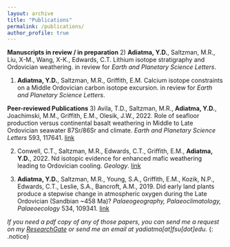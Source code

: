 ```yaml
---
layout: archive
title: "Publications"
permalink: /publications/
author_profile: true
---
```

**Manuscripts in review / in preparation**
2) **Adiatma, Y.D.**, Saltzman, M.R., Liu, X-M., Wang, X-K., Edwards, C.T. Lithium isotope stratigraphy and Ordovician weathering. in review for *Earth and Planetary Science Letters*.

1) **Adiatma, Y.D.**, Saltzman, M.R., Griffith, E.M. Calcium isotope constraints on a Middle Ordovician carbon isotope excursion. in review for *Earth and Planetary Science Letters*.

**Peer-reviewed Publications**
3) Avila, T.D., Saltzman, M.R., **Adiatma, Y.D.**, Joachimski, M.M., Griffith, E.M., Olesik, J.W., 2022. Role of seafloor production versus continental basalt weathering in Middle to Late Ordovician seawater 87Sr/86Sr and climate. *Earth and Planetary Science Letters* 593, 117641. [link](https://doi.org/10.1016/j.epsl.2022.117641)

2) Conwell, C.T., Saltzman, M.R., Edwards, C.T., Griffith, E.M., **Adiatma, Y.D.**, 2022. Nd isotopic evidence for enhanced mafic weathering leading to Ordovician cooling. *Geology*. [link](https://doi.org/10.1130/G49860.1)

1) **Adiatma, Y.D.**, Saltzman, M.R., Young, S.A., Griffith, E.M., Kozik, N.P., Edwards, C.T., Leslie, S.A., Bancroft, A.M., 2019. Did early land plants produce a stepwise change in atmospheric oxygen during the Late Ordovician (Sandbian ~458 Ma)? *Palaeogeography, Palaeoclimatology, Palaeoecology* 534, 109341. [link](https://doi.org/10.1016/j.palaeo.2019.109341)





*If you need a pdf copy of any of those papers, you can send me a request on my [ResearchGate](https://www.researchgate.net/profile/Yoseph-Adiatma) or send me an email at yadiatma[at]fsu[dot]edu.*
{: .notice}
